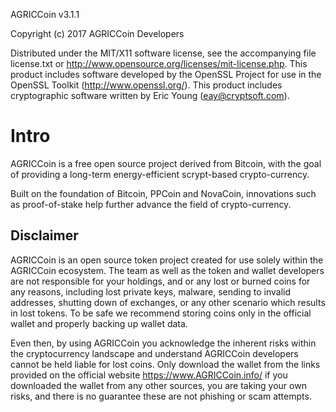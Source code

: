 AGRICCoin v3.1.1

Copyright (c) 2017 AGRICCoin Developers

Distributed under the MIT/X11 software license, see the accompanying file license.txt or http://www.opensource.org/licenses/mit-license.php. This product includes software developed by the OpenSSL Project for use in the OpenSSL Toolkit (http://www.openssl.org/). This product includes cryptographic software written by Eric Young (eay@cryptsoft.com).

# Intro

AGRICCoin is a free open source project derived from Bitcoin, with the goal of
providing a long-term energy-efficient scrypt-based crypto-currency.

Built on the foundation of Bitcoin, PPCoin and NovaCoin, innovations such as
proof-of-stake help further advance the field of crypto-currency.


## Disclaimer

AGRICCoin is an open source token project created for use solely within the AGRICCoin ecosystem. The team as well as the token and wallet developers are not responsible for your holdings, and or any lost or burned coins for any reasons, including lost private keys, malware, sending to invalid addresses, shutting down of exchanges, or any other scenario which results in lost tokens. To be safe we recommend storing coins only in the official wallet and properly backing up wallet data.

Even then, by using AGRICCoin you acknowledge the inherent risks within the cryptocurrency landscape and understand AGRICCoin developers cannot be held liable for lost coins. Only download the wallet from the links provided on the official website https://www.AGRICCoin.info/ if you downloaded the wallet from any other sources, you are taking your own risks, and there is no guarantee these are not phishing or scam attempts.
